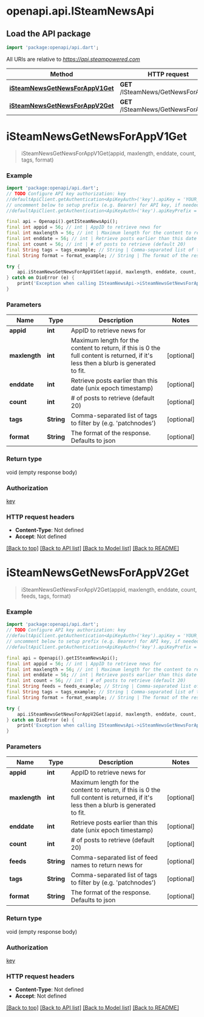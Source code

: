 # openapi.api.ISteamNewsApi

## Load the API package
```dart
import 'package:openapi/api.dart';
```

All URIs are relative to *https://api.steampowered.com*

Method | HTTP request | Description
------------- | ------------- | -------------
[**iSteamNewsGetNewsForAppV1Get**](ISteamNewsApi.md#isteamnewsgetnewsforappv1get) | **GET** /ISteamNews/GetNewsForApp/v1 | 
[**iSteamNewsGetNewsForAppV2Get**](ISteamNewsApi.md#isteamnewsgetnewsforappv2get) | **GET** /ISteamNews/GetNewsForApp/v2 | 


# **iSteamNewsGetNewsForAppV1Get**
> iSteamNewsGetNewsForAppV1Get(appid, maxlength, enddate, count, tags, format)



### Example
```dart
import 'package:openapi/api.dart';
// TODO Configure API key authorization: key
//defaultApiClient.getAuthentication<ApiKeyAuth>('key').apiKey = 'YOUR_API_KEY';
// uncomment below to setup prefix (e.g. Bearer) for API key, if needed
//defaultApiClient.getAuthentication<ApiKeyAuth>('key').apiKeyPrefix = 'Bearer';

final api = Openapi().getISteamNewsApi();
final int appid = 56; // int | AppID to retrieve news for
final int maxlength = 56; // int | Maximum length for the content to return, if this is 0 the full content is returned, if it's less then a blurb is generated to fit.
final int enddate = 56; // int | Retrieve posts earlier than this date (unix epoch timestamp)
final int count = 56; // int | # of posts to retrieve (default 20)
final String tags = tags_example; // String | Comma-separated list of tags to filter by (e.g. 'patchnodes')
final String format = format_example; // String | The format of the response. Defaults to json

try {
    api.iSteamNewsGetNewsForAppV1Get(appid, maxlength, enddate, count, tags, format);
} catch on DioError (e) {
    print('Exception when calling ISteamNewsApi->iSteamNewsGetNewsForAppV1Get: $e\n');
}
```

### Parameters

Name | Type | Description  | Notes
------------- | ------------- | ------------- | -------------
 **appid** | **int**| AppID to retrieve news for | 
 **maxlength** | **int**| Maximum length for the content to return, if this is 0 the full content is returned, if it's less then a blurb is generated to fit. | [optional] 
 **enddate** | **int**| Retrieve posts earlier than this date (unix epoch timestamp) | [optional] 
 **count** | **int**| # of posts to retrieve (default 20) | [optional] 
 **tags** | **String**| Comma-separated list of tags to filter by (e.g. 'patchnodes') | [optional] 
 **format** | **String**| The format of the response. Defaults to json | [optional] 

### Return type

void (empty response body)

### Authorization

[key](../README.md#key)

### HTTP request headers

 - **Content-Type**: Not defined
 - **Accept**: Not defined

[[Back to top]](#) [[Back to API list]](../README.md#documentation-for-api-endpoints) [[Back to Model list]](../README.md#documentation-for-models) [[Back to README]](../README.md)

# **iSteamNewsGetNewsForAppV2Get**
> iSteamNewsGetNewsForAppV2Get(appid, maxlength, enddate, count, feeds, tags, format)



### Example
```dart
import 'package:openapi/api.dart';
// TODO Configure API key authorization: key
//defaultApiClient.getAuthentication<ApiKeyAuth>('key').apiKey = 'YOUR_API_KEY';
// uncomment below to setup prefix (e.g. Bearer) for API key, if needed
//defaultApiClient.getAuthentication<ApiKeyAuth>('key').apiKeyPrefix = 'Bearer';

final api = Openapi().getISteamNewsApi();
final int appid = 56; // int | AppID to retrieve news for
final int maxlength = 56; // int | Maximum length for the content to return, if this is 0 the full content is returned, if it's less then a blurb is generated to fit.
final int enddate = 56; // int | Retrieve posts earlier than this date (unix epoch timestamp)
final int count = 56; // int | # of posts to retrieve (default 20)
final String feeds = feeds_example; // String | Comma-separated list of feed names to return news for
final String tags = tags_example; // String | Comma-separated list of tags to filter by (e.g. 'patchnodes')
final String format = format_example; // String | The format of the response. Defaults to json

try {
    api.iSteamNewsGetNewsForAppV2Get(appid, maxlength, enddate, count, feeds, tags, format);
} catch on DioError (e) {
    print('Exception when calling ISteamNewsApi->iSteamNewsGetNewsForAppV2Get: $e\n');
}
```

### Parameters

Name | Type | Description  | Notes
------------- | ------------- | ------------- | -------------
 **appid** | **int**| AppID to retrieve news for | 
 **maxlength** | **int**| Maximum length for the content to return, if this is 0 the full content is returned, if it's less then a blurb is generated to fit. | [optional] 
 **enddate** | **int**| Retrieve posts earlier than this date (unix epoch timestamp) | [optional] 
 **count** | **int**| # of posts to retrieve (default 20) | [optional] 
 **feeds** | **String**| Comma-separated list of feed names to return news for | [optional] 
 **tags** | **String**| Comma-separated list of tags to filter by (e.g. 'patchnodes') | [optional] 
 **format** | **String**| The format of the response. Defaults to json | [optional] 

### Return type

void (empty response body)

### Authorization

[key](../README.md#key)

### HTTP request headers

 - **Content-Type**: Not defined
 - **Accept**: Not defined

[[Back to top]](#) [[Back to API list]](../README.md#documentation-for-api-endpoints) [[Back to Model list]](../README.md#documentation-for-models) [[Back to README]](../README.md)

